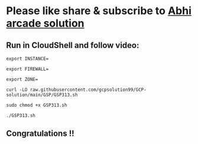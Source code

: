 # Please like share & subscribe to [Abhi arcade solution](http://www.youtube.com/@Abhi_Arcade_Solution)

## Run in CloudShell and follow video:

```
export INSTANCE=
```
```
export FIREWALL=
```
```
export ZONE=
```
```
curl -LO raw.githubusercontent.com/gcpsolution99/GCP-solution/main/GSP/GSP313.sh

sudo chmod +x GSP313.sh

./GSP313.sh
```

## Congratulations !!
